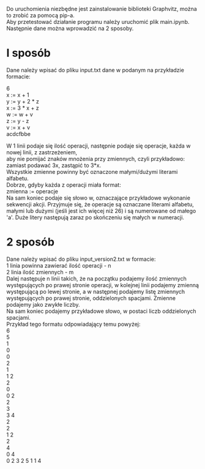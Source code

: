 Do uruchomienia niezbędne jest zainstalowanie biblioteki Graphvitz, można to zrobić za pomocą pip-a.   
Aby przetestować działanie programu należy uruchomić plik main.ipynb. Następnie dane można wprowadzić na 2 sposoby.
# I sposób
Dane należy wpisać do pliku input.txt dane w podanym na przykładzie formacie:

6  
x := x + 1   
y := y + 2 * z   
x := 3 * x + z  
w := w + v  
z := y - z  
v := x + v  
acdcfbbe

W 1 linii podaje się ilość operacji, następnie podaje się operacje, każda w nowej linii, z zastrzeżeniem,   
aby nie pomijać znaków mnożenia przy zmiennych, czyli przykładowo: zamiast podawać 3x, zastąpić to 3*x.  
Wszystkie zmienne powinny być oznaczone małymi/dużymi literami alfabetu.   
Dobrze, gdyby każda z operacji miała format:  
zmienna := operacje   
Na sam koniec podaje się słowo w, oznaczające przykładowe wykonanie sekwencji akcji. Przyjmuje się, że operacje są oznaczane literami alfabetu, małymi lub dużymi (jeśli jest ich więcej niż 26) i są numerowane od małego 'a'. Duże litery następują zaraz po skończeniu się małych w numeracji.
# 2 sposób
Dane należy wpisać do pliku input_version2.txt w formacie:   
1 linia powinna zawierać ilość operacji - n   
2 linia ilość zmiennych - m   
Dalej następuje n linii takich, że na początku podajemy ilość zmiennych występujących po prawej stronie operacji, w kolejnej linii podajemy zmienną występującą po lewej stronie, a w następnej podajemy listę zmiennych występujących po prawej stronie, oddzielonych spacjami. Zmienne podajemy jako zwykłe liczby.   
Na sam koniec podajemy przykładowe słowo, w postaci liczb oddzielonych spacjami.   
Przykład tego formatu odpowiadający temu powyżej:   
6   
5   
1   
0   
0   
2   
1   
1 2   
2   
0   
0 2   
2   
3   
3 4   
2   
2   
1 2   
2   
4   
0 4   
0 2 3 2 5 1 1 4   

